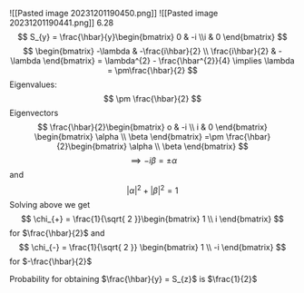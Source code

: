 
![[Pasted image 20231201190450.png]]
![[Pasted image 20231201190441.png]]
6.28
$$
S_{y} = \frac{\hbar}{y}\begin{bmatrix}
0 & -i \\i & 0
\end{bmatrix}
$$
$$
\begin{bmatrix}
-\lambda & -\frac{i\hbar}{2} \\ \frac{i\hbar}{2} & -\lambda
\end{bmatrix} = \lambda^{2} - \frac{\hbar^{2}}{4} \implies \lambda = \pm\frac{\hbar}{2}
$$
Eigenvalues: 
$$
\pm \frac{\hbar}{2}
$$
Eigenvectors
$$
\frac{\hbar}{2}\begin{bmatrix}
o & -i \\ i & 0
\end{bmatrix} \begin{bmatrix}
\alpha \\ \beta
\end{bmatrix}
=\pm \frac{\hbar}{2}\begin{bmatrix}
\alpha \\ \beta
\end{bmatrix}
$$
$$
\implies -i\beta = \pm \alpha
$$
and 
$$
|\alpha|^{2} + |\beta|^{2} = 1
$$
Solving above we get
$$
\chi_{+} = \frac{1}{\sqrt{ 2 }}\begin{bmatrix}
1 \\ i
\end{bmatrix}
$$
for $\frac{\hbar}{2}$ and
$$
\chi_{-} = \frac{1}{\sqrt{ 2 }} \begin{bmatrix}
1 \\ -i
\end{bmatrix}
$$
for $-\frac{\hbar}{2}$

Probability for obtaining $\frac{\hbar}{y} = S_{z}$ is $\frac{1}{2}$

